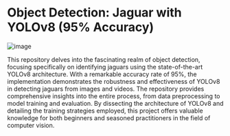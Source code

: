 # Object Detection: Jaguar with YOLOv8 (95% Accuracy)

![image](https://github.com/aminebkk/Object-Detection-Jaguar-with-YOLOv8-95-Accuracy-/assets/68397537/733b4e2a-ca36-4ee8-b6cd-49c49a5881be)



This repository delves into the fascinating realm of object detection, focusing specifically on identifying jaguars using the state-of-the-art YOLOv8 architecture. With a remarkable accuracy rate of 95%, the implementation demonstrates the robustness and effectiveness of YOLOv8 in detecting jaguars from images and videos. The repository provides comprehensive insights into the entire process, from data preprocessing to model training and evaluation. By dissecting the architecture of YOLOv8 and detailing the training strategies employed, this project offers valuable knowledge for both beginners and seasoned practitioners in the field of computer vision.
